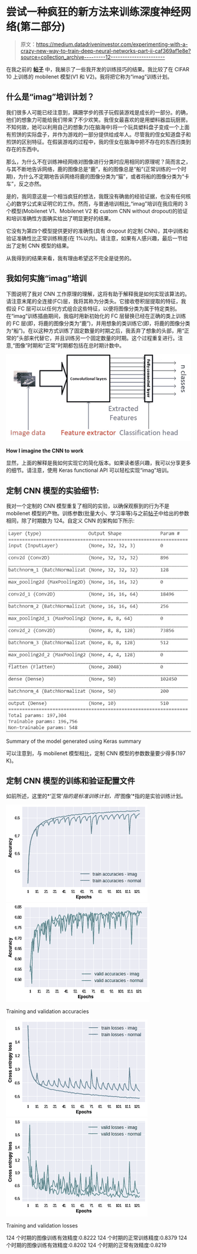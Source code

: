 # 尝试一种疯狂的新方法来训练深度神经网络(第二部分)

> 原文：<https://medium.datadriveninvestor.com/experimenting-with-a-crazy-new-way-to-train-deep-neural-networks-part-ii-caf369af1e8e?source=collection_archive---------12----------------------->

在我之前的 [**帖子**](https://medium.com/@sibyjackgrove/experimenting-with-a-crazy-way-to-train-deep-neural-networks-475cd78fbb19) 中，我展示了一些我开发的训练技巧的结果。我比较了在 CIFAR 10 上训练的 mobilenet 模型(V1 和 V2)。我将把它称为“imag”训练计划。

## 什么是“imag”培训计划？

我们很多人可能已经注意到，蹒跚学步的孩子玩假装游戏是成长的一部分。的确，他们的想象力可能给我们带来了不少欢笑。我侄女最喜欢的是用塑料器皿玩厨房。不知何故，她可以利用自己的想象力(在脑海中)将一个玩具塑料盘子变成一个上面有煎饼的实际盘子，并作为游戏的一部分提供给成年人。尽管我的侄女知道盘子和煎饼的区别特征。在假装游戏的过程中，我的侄女在脑海中把不存在的东西归类到存在的东西中。

那么，为什么不在训练神经网络对图像进行分类时应用相同的原理呢？简而言之，与其不断地告诉网络，鹿的图像总是“鹿”，船的图像总是“船”(正常训练的一个时期)，为什么不定期地告诉网络将鹿的图像分类为“猫”，或者将船的图像分类为“卡车”，反之亦然。

是的，我同意这是一个相当疯狂的想法，我既没有确凿的经验证据，也没有任何核心的数学公式来证明它的工作。然而，与普通培训相比,“imag”培训在我应用的 3 个模型(Mobilenet V1、Mobilenet V2 和 custom CNN without dropout)的验证和培训准确性方面确实给出了明显更好的结果。

它没有为第四个模型提供更好的准确性(具有 dropout 的定制 CNN)，其中训练和验证准确性比正常训练稍差(在 1%以内)。请注意，如果有人感兴趣，最后一节给出了定制 CNN 模型的结果。

从我得到的结果来看，我有理由希望这不完全是徒劳的。

## 我如何实施“imag”培训

下图说明了我对 CNN 工作原理的理解，这将有助于解释我是如何实现该算法的。请注意末尾的全连接(FC)层，我将其称为分类头。它接收卷积层提取的特征，我假设 FC 层可以以任何方式组合这些特征，以便将图像分类为属于特定类别。
在“imag”训练插曲期间，我临时用新初始化的 FC 层替换已经在正确的类上训练的 FC 层(即，将鹿的图像分类为“鹿”)，并用想象的类训练它(即，将鹿的图像分类为“船”)。在以这种方式训练了固定数量的时期之后，我丢弃了想象的头部，用“正常的”头部来代替它，并且训练另一个固定数量的时期。这个过程重复进行。注意,“图像”时期和“正常”时期都包括在总时期计数中。

![](img/98275041ffc13835f987fff814e775ae.png)

**How I imagine the CNN to work**

显然，上面的解释是我如何实现它的简化版本。如果读者感兴趣，我可以分享更多的细节。请注意，使用 Keras functional API 可以轻松实现“imag”培训。

## **定制 CNN 模型的实验细节:**

我对一个定制的 CNN 模型重复了相同的实验，以确保观察到的行为不是 mobilenet 模型的产物。训练参数(批量大小、学习率等)与之前[帖子](https://medium.com/p/475cd78fbb19#f21f)中给出的参数相同，除了时期数为 124。自定义 CNN 的架构如下所示:

![](img/985f48602ae005a9eed5f1f02183a190.png)

Summary of the model generated using Keras summary

可以注意到，与 mobilenet 模型相比，定制 CNN 模型的参数数量要少得多(197 K)。

## 定制 CNN 模型的训练和验证配置文件

如前所述，这里的*‘正常’*指的是标准训练计划，而*‘图像’*指的是实验训练计划。

![](img/3c5c9201946150aca91b1ad07a002970.png)![](img/d6d25be8856205c9fbdc5258165b968d.png)

Training and validation accuracies

![](img/c878a74d297c5ff454a71e70abcec1b3.png)![](img/8d36562bf62115a9bbd5aed8dd1c8b7c.png)

Training and validation losses

124 个时期的图像训练有效精度:0.8222
124 个时期的正常训练精度:0.8379
124 个时期的图像训练有效精度:0.8202
124 个时期的正常有效精度:0.8219